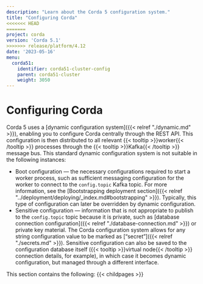 ```yaml
---
description: "Learn about the Corda 5 configuration system."
title: "Configuring Corda"
<<<<<<< HEAD
=======
project: corda
version: 'Corda 5.1'
>>>>>>> release/platform/4.12
date: '2023-05-16'
menu:
  corda51:
    identifier: corda51-cluster-config
    parent: corda51-cluster
    weight: 3050
---
```


# Configuring Corda

Corda 5 uses a [dynamic configuration system]({{< relref "./dynamic.md" >}}), enabling you to configure Corda centrally through the REST API. This configuration is then distributed to all relevant {{< tooltip >}}worker{{< /tooltip >}} processes through the {{< tooltip >}}Kafka{{< /tooltip >}} message bus.
This standard dynamic configuration system is not suitable in the following instances:

* Boot configuration — the necessary configurations required to start a worker process, such as sufficient messaging configuration for the worker to connect to the `config.topic` Kafka topic. For more information, see the [Bootstrapping deployment section]({{< relref "../deployment/deploying/_index.md#bootstrapping" >}}). Typically, this type of configuration can later be overridden by dynamic configuration.
* Sensitive configuration — information that is not appropriate to publish to the `config.topic` topic because it is private, such as [database connection configuration]({{< relref "./database-connection.md" >}}) or private key material. The Corda configuration system allows for any string configuration value to be marked as [“secret”]({{< relref "./secrets.md" >}}). Sensitive configuration can also be saved to the configuration database itself ({{< tooltip >}}virtual node{{< /tooltip >}} connection details, for example), in which case it becomes dynamic configuration, but managed through a different interface.

This section contains the following:
{{< childpages >}}
